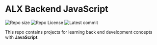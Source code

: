 # ALX Backend JavaScript

![Repo size](https://img.shields.io/github/repo-size/husseinzomar/alx-backend-javascript)
![Repo License](https://img.shields.io/github/license/husseinzomar/alx-backend-javascript.svg)
![Latest commit](https://img.shields.io/github/last-commit/husseinzomar/alx-backend-javascript/main?style=round-square)

This repo contains projects for learning back end development concepts with __JavaScript__.
